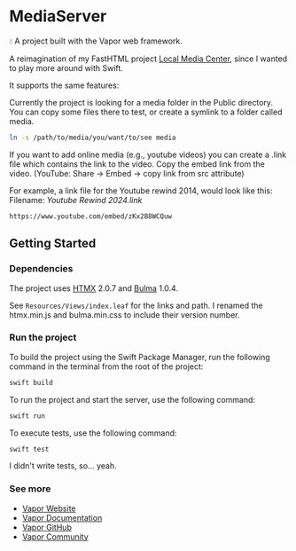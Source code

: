 # MediaServer

💧 A project built with the Vapor web framework.

A reimagination of my FastHTML project [Local Media Center](https://github.com/xXMacMillanXx/local-media-provider), since I wanted to play more around with Swift.

It supports the same features:

Currently the project is looking for a media folder in the Public directory. You can copy some files there to test, or create a symlink to a folder called media.

```bash
ln -s /path/to/media/you/want/to/see media
```

If you want to add online media (e.g., youtube videos) you can create a .link file which contains the link to the video. Copy the embed link from the video. (YouTube: Share -> Embed -> copy link from src attribute)

For example, a link file for the Youtube rewind 2014, would look like this:
Filename: *Youtube Rewind 2024.link*

```text
https://www.youtube.com/embed/zKx2B8WCQuw
```

## Getting Started


### Dependencies

The project uses [HTMX](https://github.com/bigskysoftware/htmx) 2.0.7 and [Bulma](https://github.com/jgthms/bulma) 1.0.4.

See `Resources/Views/index.leaf` for the links and path. I renamed the htmx.min.js and bulma.min.css to include their version number.

### Run the project

To build the project using the Swift Package Manager, run the following command in the terminal from the root of the project:
```bash
swift build
```

To run the project and start the server, use the following command:
```bash
swift run
```

To execute tests, use the following command:
```bash
swift test
```
I didn't write tests, so... yeah.

### See more

- [Vapor Website](https://vapor.codes)
- [Vapor Documentation](https://docs.vapor.codes)
- [Vapor GitHub](https://github.com/vapor)
- [Vapor Community](https://github.com/vapor-community)
